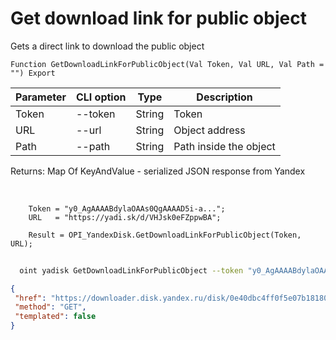 ﻿---
sidebar_position: 5
---

# Get download link for public object
 Gets a direct link to download the public object



`Function GetDownloadLinkForPublicObject(Val Token, Val URL, Val Path = "") Export`

  | Parameter | CLI option | Type | Description |
  |-|-|-|-|
  | Token | --token | String | Token |
  | URL | --url | String | Object address |
  | Path | --path | String | Path inside the object |

  
  Returns:  Map Of KeyAndValue - serialized JSON response from Yandex

<br/>




```bsl title="Code example"
    Token = "y0_AgAAAABdylaOAAs0QgAAAAD5i-a...";
    URL   = "https://yadi.sk/d/VHJsk0eFZppwBA";

    Result = OPI_YandexDisk.GetDownloadLinkForPublicObject(Token, URL);
```



```sh title="CLI command example"
    
  oint yadisk GetDownloadLinkForPublicObject --token "y0_AgAAAABdylaOAA..." --url "https://disk.yandex.by/i/txwzakUVtxgjoQ" --path %path%

```

```json title="Result"
{
 "href": "https://downloader.disk.yandex.ru/disk/0e40dbc4ff0f5e07b18180b444b5307ba65dceafeddc4290e7f0e2318a652ecc/670656b9/gwThwhLBKYvLhQCNnqAHikawF6ofeh69S2Q-9g1T5IGPQ-vmmg5ho0UNlym1cYvMYt55yWUwrNHLEwnJN27VGg%3D%3D?uid=0&filename=c799f944-a1e1-460c-b167-369776aec80b.png&disposition=attachment&hash=Zgug7716lOoPjW/yVHq7fCMf2VsHEqpvymRw7rxCkLG46AH97K0C1XZAECLVSaR1q/J6bpmRyOJonT3VoXnDag%3D%3D%3A&limit=0&content_type=multipart&owner_uid=1573541518&fsize=2114023&hid=03d7263840468e281bd0b238a26e7d0d&media_type=image&tknv=v2",
 "method": "GET",
 "templated": false
}
```
